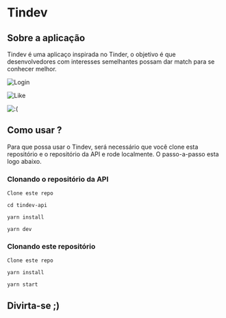 # Tindev

## Sobre a aplicação
Tindev é uma aplicaço inspirada no Tinder, o objetivo é que desenvolvedores com interesses semelhantes possam dar match para se conhecer melhor.

![Login](../login.png)

![Like](../like.png)

![:(](../done.png)

## Como usar ? 
Para que possa usar o Tindev, será necessário que você clone esta repositório e o repositório da API e rode localmente. O passo-a-passo esta logo abaixo.
 
 ### Clonando o repositório da API
`Clone este repo`

`cd tindev-api`

`yarn install`

`yarn dev`


### Clonando este repositório
`Clone este repo`

`yarn install`
  
`yarn start`
  
## Divirta-se ;)
